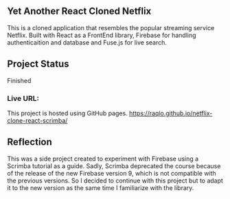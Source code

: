 ## Yet Another React Cloned Netflix
This is a cloned application that resembles the popular streaming service Netflix. Built with React as a FrontEnd library, Firebase for handling authenticaition and database and Fuse.js for live search.

## Project Status
Finished

### Live URL:
This project is hosted using GitHub pages.
https://raqlo.github.io/netflix-clone-react-scrimba/ 

## Reflection

This was a side project created to experiment with Firebase using a Scrimba tutorial as a guide. Sadly, Scrimba deprecated the course because of the release of the new Firebase version 9, which is not compatible with the previous versions.  So I decided to continue with this project but to adapt it to the new version as the same time I familiarize with the library.
